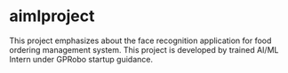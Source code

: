# aimlproject
This project emphasizes about the face recognition application for food ordering management system. This project is developed by trained AI/ML Intern under GPRobo startup guidance.
